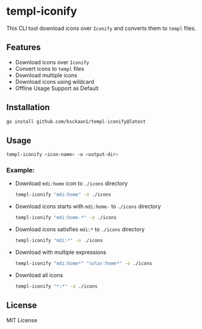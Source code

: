 # templ-iconify

This CLI tool download icons over `Iconify` and converts them to `templ` files.

## Features

- Download icons over `Iconify`
- Convert icons to `templ` files
- Download multiple icons
- Download icons using wildcard
- Offline Usage Support as Default

## Installation

```sh
go install github.com/ksckaan1/templ-iconify@latest
```

## Usage

```sh
templ-iconify <icon-name> -o <output-dir>
```

### Example:
- Download `mdi:home` icon to `./icons` directory
  ```sh
  templ-iconify "mdi:home" -o ./icons
  ```

- Download icons starts with `mdi:home-` to `./icons` directory
  ```sh
  templ-iconify "mdi:home-*" -o ./icons
  ```

- Download icons satisfies `mdi:*` to `./icons` directory
  ```sh
  templ-iconify "mdi:*" -o ./icons
  ```

- Download with multiple expressions
  ```sh
  templ-iconify "mdi:home*" "solar:home*" -o ./icons
  ```

- Download all icons
  ```sh
  templ-iconify "*:*" -o ./icons
  ```
  
## License

MIT License